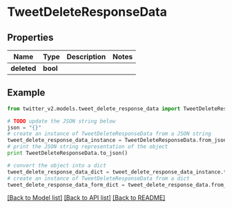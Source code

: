 # TweetDeleteResponseData


## Properties
Name | Type | Description | Notes
------------ | ------------- | ------------- | -------------
**deleted** | **bool** |  | 

## Example

```python
from twitter_v2.models.tweet_delete_response_data import TweetDeleteResponseData

# TODO update the JSON string below
json = "{}"
# create an instance of TweetDeleteResponseData from a JSON string
tweet_delete_response_data_instance = TweetDeleteResponseData.from_json(json)
# print the JSON string representation of the object
print TweetDeleteResponseData.to_json()

# convert the object into a dict
tweet_delete_response_data_dict = tweet_delete_response_data_instance.to_dict()
# create an instance of TweetDeleteResponseData from a dict
tweet_delete_response_data_form_dict = tweet_delete_response_data.from_dict(tweet_delete_response_data_dict)
```
[[Back to Model list]](../README.md#documentation-for-models) [[Back to API list]](../README.md#documentation-for-api-endpoints) [[Back to README]](../README.md)


